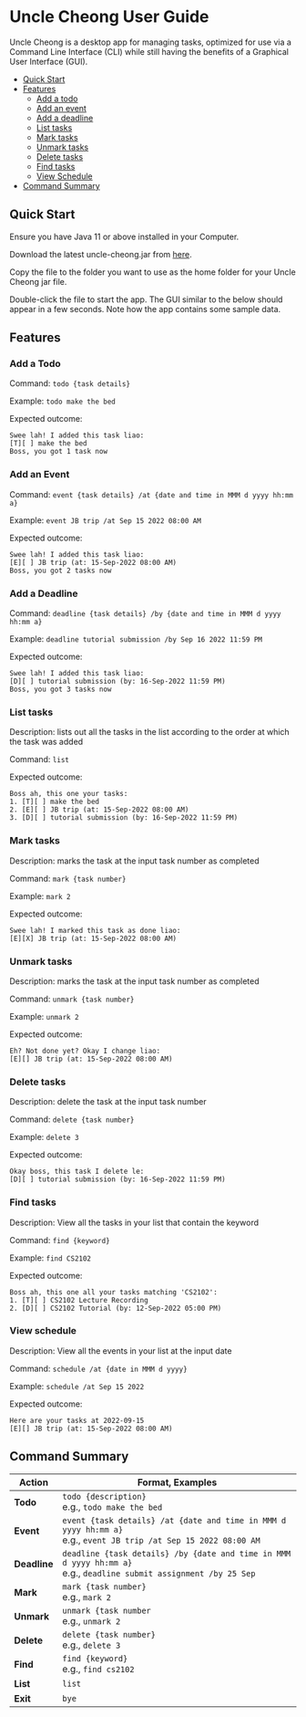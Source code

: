 # Uncle Cheong User Guide

Uncle Cheong is a desktop app for managing tasks, optimized for use via a Command Line Interface (CLI) while still having the benefits of a Graphical User Interface (GUI).

- [Quick Start](#quick-start)
- [Features](#features)
   * [Add a todo](#add-a-todo)
   * [Add an event](#add-an-event)
   * [Add a deadline](#add-a-deadline)
   * [List tasks](#list-tasks)
   * [Mark tasks](#mark-tasks)
   * [Unmark tasks](#unmark-tasks)
   * [Delete tasks](#delete-tasks)
   * [Find tasks](#find-tasks)
   * [View Schedule](#view-schedule)
- [Command Summary](#command-summary)

## Quick Start
Ensure you have Java 11 or above installed in your Computer.

Download the latest uncle-cheong.jar from [here](https://github.com/MuhdMusab/ip/releases/tag/v0.2).

Copy the file to the folder you want to use as the home folder for your Uncle Cheong jar file.

Double-click the file to start the app. The GUI similar to the below should appear in a few seconds. Note how the app contains some sample data.

## Features 

### Add a Todo

Command: `todo {task details}`

Example: `todo make the bed`

Expected outcome:
```
Swee lah! I added this task liao:
[T][ ] make the bed
Boss, you got 1 task now
```

### Add an Event

Command: `event {task details} /at {date and time in MMM d yyyy hh:mm a}`

Example: `event JB trip /at Sep 15 2022 08:00 AM`

Expected outcome:
```
Swee lah! I added this task liao:
[E][ ] JB trip (at: 15-Sep-2022 08:00 AM)
Boss, you got 2 tasks now
```

### Add a Deadline

Command: `deadline {task details} /by {date and time in MMM d yyyy hh:mm a}`

Example: `deadline tutorial submission /by Sep 16 2022 11:59 PM`

Expected outcome:
```
Swee lah! I added this task liao:
[D][ ] tutorial submission (by: 16-Sep-2022 11:59 PM)
Boss, you got 3 tasks now
```

### List tasks

Description: lists out all the tasks in the list according to the order at which the task was added

Command: `list`

Expected outcome:
```
Boss ah, this one your tasks:
1. [T][ ] make the bed
2. [E][ ] JB trip (at: 15-Sep-2022 08:00 AM)
3. [D][ ] tutorial submission (by: 16-Sep-2022 11:59 PM)
```

### Mark tasks

Description: marks the task at the input task number as completed

Command: `mark {task number}`

Example: `mark 2`

Expected outcome:
```
Swee lah! I marked this task as done liao:
[E][X] JB trip (at: 15-Sep-2022 08:00 AM)
```

### Unmark tasks

Description: marks the task at the input task number as completed

Command: `unmark {task number}`

Example: `unmark 2`

Expected outcome:
```
Eh? Not done yet? Okay I change liao:
[E][] JB trip (at: 15-Sep-2022 08:00 AM)
```

### Delete tasks

Description: delete the task at the input task number

Command: `delete {task number}`

Example: `delete 3`

Expected outcome:
```
Okay boss, this task I delete le:
[D][ ] tutorial submission (by: 16-Sep-2022 11:59 PM)
```

### Find tasks

Description: View all the tasks in your list that contain the keyword

Command: `find {keyword}`

Example: `find CS2102`

Expected outcome:
```
Boss ah, this one all your tasks matching 'CS2102':
1. [T][ ] CS2102 Lecture Recording
2. [D][ ] CS2102 Tutorial (by: 12-Sep-2022 05:00 PM)
```

### View schedule

Description: View all the events in your list at the input date

Command: `schedule /at {date in MMM d yyyy}`

Example: `schedule /at Sep 15 2022`

Expected outcome:
```
Here are your tasks at 2022-09-15
[E][] JB trip (at: 15-Sep-2022 08:00 AM)
```

## Command Summary

Action | Format, Examples
--------|------------------
**Todo** | `todo {description}` <br> e.g., `todo make the bed`
**Event** | `event {task details} /at {date and time in MMM d yyyy hh:mm a}` <br> e.g., `event JB trip /at Sep 15 2022 08:00 AM`
**Deadline** | `deadline {task details} /by {date and time in MMM d yyyy hh:mm a}` <br> e.g., `deadline submit assignment /by 25 Sep`
**Mark** | `mark {task number}`<br> e.g., `mark 2`
**Unmark** | `unmark {task number`<br> e.g., `unmark 2`
**Delete** | `delete {task number}`<br> e.g., `delete 3`
**Find** | `find {keyword}`<br> e.g., `find cs2102`
**List** | `list`
**Exit** | `bye`
